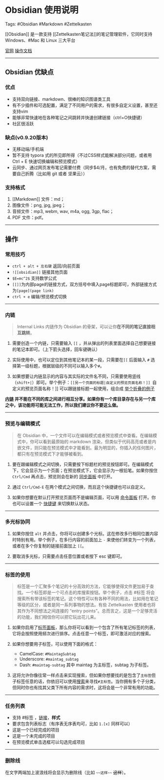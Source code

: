 # Obsidian 使用说明
Tags: #Obsidian #Markdown #Zettelkasten 

[[Obsidian]] 是一款支持 [[Zettelkasten笔记法]]的笔记管理软件，它同时支持 Windows、#Mac 和 Linux 三大平台

[官网](https://obsidian.md/)
[操作文档](https://jackiegeek.gitee.io/obsidian-docs/zh/Obsidian/)

---------------------------------------------------------------------------------
## Obsidian 优缺点

### 优点
- 支持双向链接、markdown、很棒的知识图谱类工具
- 有不少插件和可选配置，满足了不同用户的需求，有很多自定义设置，甚至还支持vim
- 能够非常快速地在各种笔记之间跳转并快速创建链接（ctrl+O快捷键）
- 社区很活跃
### 缺点(v0.9.20版本)
- 无移动端/手机端
- 暂不支持 typora 式的所见即所得（不过CSS样式能解决部分问题，或者用Ctrl + E 快速切换编辑和预览模式）
- 云同步、通过网页发布笔记需要付费（同步$4/月，也有免费的替代方案，需要自己折腾（比如用 git 或者 坚果云））

### 支持格式
1. [[Markdown]] 文件：md；
2. 图像文件：png, jpg, jpeg；
3. 音频文件：mp3, webm, wav, m4a, ogg, 3gp, flac；
4. PDF 文件：pdf。

--------------------------------------------------------------------------------
## 操作

### 常用技巧
- `ctrl + alt + 左右键` 返回/向前页面
- `![[obsidian]]` 链接其他页面
- `$E=mc^2$` 支持数学公式
- `[[]]`为内部page的链接方式，双方括号中填入page标题即可，外部链接方式为`[page](page link)`
- `ctrl + e` 编辑/预览模式切换

--------------------------------------------------------------------------------

### 内链
> Internal Links 内链作为 Obsidian 的骨架，可以让你**在不同的笔记直接相互跳转**。
  
1. 需要创造一个内链，只需要输入 `[[` ，并从弹出的列表里面选择自己想要链接的笔记本即可。（上下箭头选择，回车键确认）
 
2. 实际使用中，也可以定位到其他笔记本的某一段，只需要在`[[` 后面输入 `#` 选择第一级标题，根据层级的不同可以输入多个`#`。

3. 如果想要让内链显示的内容与其实际的文件名不同，只需要使用竖线（`shift+|`）即可。举个例子：`[[另一个页面的标题|自定义的预览页面名称！]] `自定义的预览页面名称！]] 可以跟链接标题一起使用，组合成 [举个折叠的例子](https://jackiegeek.gitee.io/obsidian-docs/zh/How%20to/折叠/#举个例子)

**[内链](https://jackiegeek.gitee.io/obsidian-docs/zh/How%20to/内链/) 并不能在不同的库之间进行相互分享。如果你有一个库目录存在与另一个库之中，该功能将可能无法工作，所以我们建议你不要这么做。**

--------------------------------------------------------------------------------

### 预览与编辑模式

> 在 Obsidian 中，一个文件可以在编辑模式或者预览模式中查看。在编辑模式中，你可以看到最原始的 markdown 渲染，但类似于代码高亮或者是内嵌文件，则只能在预览模式中才能看到。最为明显的，你插入的任何图片，都只有在预览模式下才能够被看到。

1. 要在跟编辑模式之间切换，只需要按下标题栏的预览按钮即可。在编辑模式下，它会显示为一个页面；在预览模式下，它会显示为一根铅笔。如果你按住 `Ctrl/Cmd` 再点击，预览则会在新的 [同步面板](https://jackiegeek.gitee.io/obsidian-docs/zh/How%20to/同步面板/) 中打开。

2. 通过 `Ctrl/Cmd-E` 在两个模式之间切换，而且这个快捷键也可以自定义。

3. 如果你想要在默认打开预览页面而不是编辑页面，可以用 [命令面板](https://jackiegeek.gitee.io/obsidian-docs/zh/插件/命令面板/) 打开。你也可以设置一个 [快捷键](https://jackiegeek.gitee.io/obsidian-docs/zh/How%20to/快捷键/) 来切换默认状态。
--------------------------------------------------------------------------------

### 多光标协同

1. 如果你按住 `alt` 并点击，你将可以创建多个光标。这在修改多行相同位置内容时特别有用。举个例子，在多行内容的前面加上 `-` 来使他们转变为一个列表，或者在多个你复制的链接前面加上 `[[`。

2. 要取消多光标，只需要点击任意位置或者按下 esc 键即可。

--------------------------------------------------------------------------------
### 标签的使用

> 标签是一个汇聚多个笔记的十分高效的方法，它能够使得文件更加易于查找。一个标签即是一个可点击的库搜索按钮。举个例子，点击 #标签 将会搜索所有带该标签的笔记。这个特性可以有各种不同的用法，比如用在笔记等级的区分，或者是同一系列事物的想法。有些 Zettelkasten 使用者也将其作为不同想法之间连接的 “entry points”。总而言之，这是一个足够灵活的功能，我们相信你可以把它玩出花儿来。

1. 如果你启用了[标签面板](https://jackiegeek.gitee.io/obsidian-docs/zh/插件/标签面板/)，那么你将可以看到一个包含了所有笔记标签的列表，它将会按照使用频次进行排序。点击任意一个标签，即可激活对应的搜索。

2. 如果你想要用子标签，可以使用下面的格式：
    - CamelCase: `#MaintagSubtag`
    - Underscore: `#maintag_subtag`
    - Dash: `#maintag-subtag`
其中 maintag 为主标签，subtag 为子标签。

3. 这将允许你像往常一样点击来实现搜索，但如果你想要找的是包含了`主标签`但子标签任意的话，你依旧可以使用[搜索](https://jackiegeek.gitee.io/obsidian-docs/zh/插件/搜索/)来寻找`#主标签`。当你拥有多个子分类，但同时你也有找其父类下所有内容的需求时，这将会是一个非常有用的功能。

--------------------------------------------------------------------------------
### 任务列表

- 支持 #标签 ，[链接](https://jackiegeek.gitee.io/obsidian-docs/zh/How%20to/格式化你的笔记/)，**样式**
- 要求包含列表标志（有序表无序表均可，比如 `1.[x]` 同样可以）
- 这是一个已经完成的项目
- 这是一个未完成的项目
- 在预览模式单击选框可以勾选完成项目

--------------------------------------------------------------------------------
### 删除线

在文字两端加上波浪线将会显示为删除线（比如 `~~这样~~`  ~~这样~~）。

